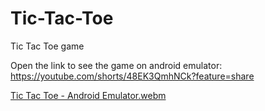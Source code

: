# Tic-Tac-Toe
Tic Tac Toe game

Open the link to see the game on android emulator: https://youtube.com/shorts/48EK3QmhNCk?feature=share

[Tic Tac Toe - Android Emulator.webm](https://user-images.githubusercontent.com/33676320/196224200-03c951f5-ae35-417c-905e-5c4eeee10e99.webm)
